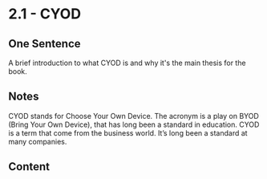 # 2.1 - CYOD

## One Sentence
A brief introduction to what CYOD is and why it's the main thesis for the book. 

## Notes
CYOD stands for Choose Your Own Device. The acronym is a play on BYOD (Bring Your Own Device), that has long been a standard in education. CYOD is a term that come from the business world. It’s long been a standard at many companies. 

## Content
